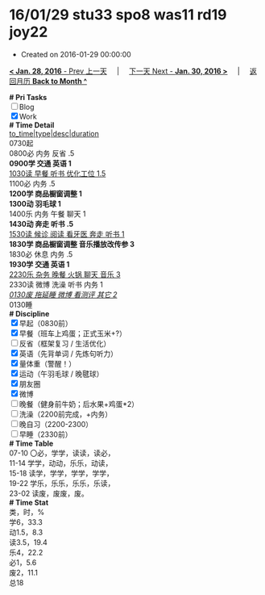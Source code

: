 # 16/01/29 stu33 spo8 was11 rd19 joy22

- Created on 2016-01-29 00:00:00

[**< Jan. 28, 2016** - Prev 上一天](/lifelogs/2016/01/d28.md) &nbsp; &nbsp; | &nbsp; &nbsp; [下一天 Next - **Jan. 30, 2016 >**](/lifelogs/2016/01/d30.md) &nbsp; &nbsp; |  &nbsp; &nbsp; [返回月历 **Back to Month ^**](/lifelogs/2016/01/index.md)
<br/><div><b># Pri Tasks</b></div><div><input type="checkbox"/>Blog</div><div><input checked="true" type="checkbox"/>Work</div><div><b># Time Detail</b></div><div><u>to_time|type|desc|duration</u></div><div>0730起</div><div>0800必 内务 反省 .5</div><div><b>0900学 交通 英语 1</b></div><div><u>1030读 早餐 听书 优化工位 1.5</u></div><div>1100必 内务 .5</div><div><b>1200学 商品橱窗调整 1</b></div><div><b>1300动 羽毛球 1</b></div><div>1400乐 内务 午餐 聊天 1</div><div><b>1430动 奔走 听书 .5</b></div><div><u>1530读 候诊 阅读 看牙医 奔走 听书 1</u></div><div><b>1830学 商品橱窗调整 音乐播放改传参 3</b></div><div>1830必 休息 内务 .5</div><div><b>1930学 交通 英语 1</b></div><div><u>2230乐 杂务 晚餐 火锅 聊天 音乐 3</u></div><div>2330读 微博 洗澡 听书 内务 1</div><div><u><i>0130废 拖延睡 微博 看测评 其它 2</i></u></div><div>0130睡</div><div><b># Discipline</b></div><div><input checked="true" type="checkbox"/>早起（0830前）</div><div><input checked="true" type="checkbox"/>早餐（班车上鸡蛋；正式玉米+?）</div><div><input type="checkbox"/>反省（框架复习 / 生活优化）</div><div><input checked="true" type="checkbox"/>英语（先背单词 / 先炼句听力）</div><div><input checked="true" type="checkbox"/>量体重（警醒！）</div><div><input checked="true" type="checkbox"/>运动（午羽毛球 / 晚毽球）</div><div><input checked="true" type="checkbox"/>朋友圈</div><div><input checked="true" type="checkbox"/>微博</div><div><input type="checkbox"/>晚餐（健身前牛奶；后水果+鸡蛋*2）</div><div><input type="checkbox"/>洗澡（2200前完成，+内务）</div><div><input type="checkbox"/>晚自习（2200-2300）</div><div><input type="checkbox"/>早睡（2330前）</div><div><b># Time Table</b></div><div>07-10 〇必，学学，读读，读必，</div><div>11-14 学学，动动，乐乐，动读，</div><div>15-18 读学，学学，学学，学学，</div><div>19-22 学乐，乐乐，乐乐，乐读，</div><div>23-02 读废，废废，废。</div><div><b># Time Stat</b></div><div>类，时，%</div><div>学6，33.3</div><div>动1.5，8.3</div><div>读3.5，19.4</div><div>乐4，22.2</div><div>必1，5.6</div><div>废2，11.1</div><div>总18</div>
